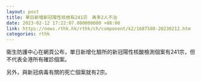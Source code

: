 ```yaml
---
layout: post
title: 單日新增新冠陽性核檢有241宗　再多2人不治
date: 2023-02-12 17:22:07.000000000 +08:00
link: https://news.rthk.hk/rthk/ch/component/k2/1687580-20230212.htm
categories: rthk
---
```


衞生防護中心在網頁公布，單日新增化驗所的新冠陽性核酸檢測個案有241宗，但不代表全港所有確診個案。

另外，與新冠病毒有關的死亡個案就有2宗。
